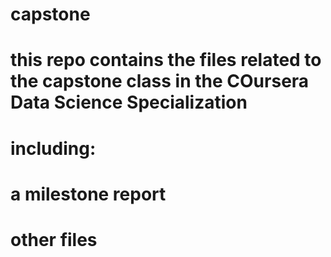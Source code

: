 # capstone
# this repo contains the files related to the capstone class in the COursera Data Science Specialization
# including:
#       a milestone report
#       other files

